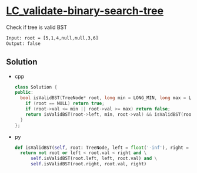 # [LC_validate-binary-search-tree](https://leetcode.com/problems/validate-binary-search-tree)

Check if tree is valid BST

```txt
Input: root = [5,1,4,null,null,3,6]
Output: false
```

## Solution

* cpp

  ```cpp
  class Solution {
  public:
    bool isValidBST(TreeNode* root, long min = LONG_MIN, long max = LONG_MAX) {
      if (root == NULL) return true;
      if (root->val <= min || root->val >= max) return false;
      return isValidBST(root->left, min, root->val) && isValidBST(root->right, root->val, max);
    }
  };
  ```

* py

  ```py
  def isValidBST(self, root: TreeNode, left = float('-inf'), right = float('inf')) -> bool:
    return not root or left < root.val < right and \
        self.isValidBST(root.left, left, root.val) and \
        self.isValidBST(root.right, root.val, right)
  ```
